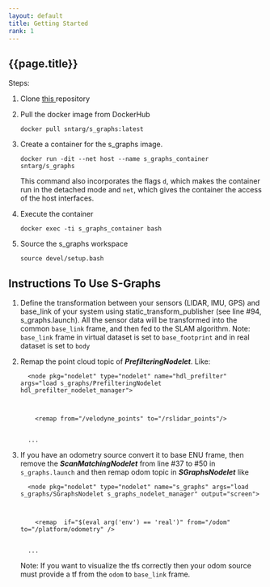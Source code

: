 ```yaml
---
layout: default
title: Getting Started
rank: 1
---
```

<section class="section-pad">
<h1 class="title_section">{{page.title}}</h1>
Steps:
<ol>
    <li><p class="sec-space">Clone <a href="https://github.com/snt-arg/s_graphs_docker/" target="_blank"> this </a>repository</p>
    </li>
    <li><p>Pull the docker image from DockerHub</p>
    </li>
<pre><code class="color-bg">docker pull sntarg/<span class="hljs-string">s_graphs:</span>latest
</code></pre>
    <li>Create a container for the s_graphs image.</li>

<pre><code class="color-bg">docker <span class="hljs-built_in">run</span> -dit <span class="hljs-comment">--net host --name s_graphs_container sntarg/s_graphs</span>
</code></pre>
<p>This command also incorporates the flags <code>d</code>, which makes the container run in the detached mode and <code>net</code>, which gives the container the access of the host interfaces.</p>
    <li>Execute the container</li>
<pre><code class="color-bg">docker <span class="hljs-built_in">exec</span> -ti s_graphs_container bash
</code></pre>
    <li>Source the s_graphs workspace</li>
<pre><code class="color-bg">source devel/<span class="hljs-built_in">setup</span>.bash
</code></pre>
</ol>
</section>
<div class="hr_line"></div>
<section class="section-pad">
<h2>Instructions To Use S-Graphs</h2>
<ol>
<li><p>Define the transformation between your sensors (LIDAR, IMU, GPS) and base_link of your system using static_transform_publisher (see line #94, s_graphs.launch). All the sensor data will be transformed into the common <code>base_link</code> frame, and then fed to the SLAM algorithm. Note: <code>base_link</code> frame in virtual dataset is set to <code>base_footprint</code> and in real dataset is set to <code>body</code> </p>
</li>
<li><p>Remap the point cloud topic of <strong><em>PrefilteringNodelet</em></strong>. Like:</p>
</li>
<pre><code class="color-bg">  &lt;node pkg=<span class="hljs-string">"nodelet"</span> <span class="hljs-built_in">type</span>=<span class="hljs-string">"nodelet"</span> <span class="hljs-built_in">name</span>=<span class="hljs-string">"hdl_prefilter"</span> args=<span class="hljs-string">"load s_graphs/PrefilteringNodelet hdl_prefilter_nodelet_manager"</span>&gt;
<br>
<span class="tab">
    &lt;remap</span> <span class="hljs-keyword">from</span>=<span class="hljs-string">"/velodyne_points"</span> <span class="hljs-keyword">to</span>=<span class="hljs-string">"/rslidar_points"</span>/&gt;
    <br>
  ...
</code></pre>
<li>If you have an odometry source convert it to base ENU frame, then remove the <strong><em>ScanMatchingNodelet</em></strong> from line #37 to #50 in <code>s_graphs.launch</code> and then remap odom topic in <strong><em>SGraphsNodelet</em></strong> like </li>

<pre><code class="color-bg">  &lt;node pkg=<span class="hljs-string">"nodelet"</span> <span class="hljs-built_in">type</span>=<span class="hljs-string">"nodelet"</span> <span class="hljs-built_in">name</span>=<span class="hljs-string">"s_graphs"</span> args=<span class="hljs-string">"load s_graphs/SGraphsNodelet s_graphs_nodelet_manager"</span> output=<span class="hljs-string">"screen"</span>&gt; 
<br>
<span class="tab">
    &lt;remap </span> <span class="hljs-keyword">if</span>=<span class="hljs-string">"$(eval arg('env') == 'real')"</span> <span class="hljs-keyword">from</span>=<span class="hljs-string">"/odom"</span> <span class="hljs-keyword">to</span>=<span class="hljs-string">"/platform/odometry"</span> /&gt;
    <br>
  ...
</code></pre>
<p>Note: If you want to visualize the tfs correctly then your odom source must provide a tf from the <code>odom</code> to <code>base_link</code> frame.  </p>
</ol>
</section>